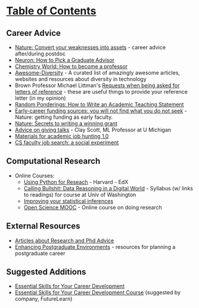 # [Table of Contents](/Phd-Resources)

## Career Advice

  * [Nature: Convert your weaknesses into assets](https://www.nature.com/articles/d41586-018-04162-9) - career advice after/during postdoc
  * <a href="http://www.cell.com/neuron/abstract/S0896-6273(13)00907-0">Neuron: How to Pick a Graduate Advisor</a>
  * [Chemistry World: How to become a professor](https://www.chemistryworld.com/careers/how-to-become-a-professor/3008605.article)
  * [Awesome-Diversity](https://github.com/folkswhocode/awesome-diversity) - A curated list of amazingly awesome articles, websites and resources about diversity in technology
  * Brown Professor Michael Littman's [Requests when being asked for letters of reference](http://cs.brown.edu/~mlittman/etc/review-guidelines) - these are useful things to provide your reference letter (in my opinion)
  * [Random Ponderings: How to Write an Academic Teaching Statement](http://yyue.blogspot.com/2016/12/how-to-write-academic-teaching-statement.html)
  * [Early-career funding sources: you will not find what you do not seek](https://www.nature.com/articles/d41586-019-03873-x) - Nature: getting funding as early faculty. 
  * [Nature: Secrets to writing a winning grant](https://www.nature.com/articles/d41586-019-03914-5)
  * [Advice on giving talks](https://web.eecs.umich.edu/~cscott/talk_advice.htm) - Clay Scott, ML Professor at U Michigan
  * [Materials for academic job hunting 1.0](https://medium.com/@shuruiz/materials-for-academic-job-hunting-1-0-44dafd52b6bd)
  * [CS faculty job search: a social experiment](https://medium.com/@SuprShastri/cs-faculty-job-search-a-social-experiment-16f9b4273ebc?s=09)

## Computational Research
  
  * Online Courses:
    * [Using Python for Reseach](https://www.edx.org/course/using-python-research-harvardx-ph526x-0) - Harvard - EdX 
    * [Calling Bullshit: Data Reasoning in a Digital World](http://callingbullshit.org/syllabus.html) - Syllabus (w/ links to readings) for course at Univ of Washington
    * [Improving your statistical inferences](https://www.coursera.org/learn/statistical-inferences)
    * [Open Science MOOC](https://opensciencemooc.eu/) - Online course on doing research


## External Resources

  * [Articles about Research and Phd Advice](https://github.com/smilli/research-advice)
  * [Enhancing Postgraduate Environments](http://postgradenvironments.com/) - resources for planning a postgraduate career


## Suggested Additions

  * [Essential Skills for Your Career Development
](https://www.futurelearn.com/courses/essential-skills-for-your-career-development)
  * [Essential Skills for Your Career Development Course](https://www.futurelearn.com/courses/essential-skills-for-your-career-development) (suggested by company, FutureLearn)